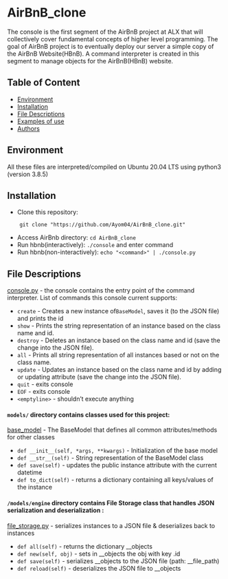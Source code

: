 # AirBnB_clone
The console is the first segment of the AirBnB project at ALX that will collectively cover fundamental concepts of higher level programming. The goal of AirBnB project is to eventually deploy our server a simple copy of the AirBnB Website(HBnB). A command interpreter is created in this segment to manage objects for the AirBnB(HBnB) website.

## Table of Content
* [Environment](#environment)
* [Installation](#installation)
* [File Descriptions](#file-descriptions)
* [Examples of use](#examples-of-use)
* [Authors](#authors)

## Environment
All these files are interpreted/compiled on Ubuntu 20.04 LTS using python3 (version 3.8.5)

## Installation
* Clone this repository: 
```
    git clone "https://github.com/Ayom04/AirBnB_clone.git"
```
* Access AirBnb directory: `cd AirBnB_clone`
* Run hbnb(interactively): `./console` and enter command
* Run hbnb(non-interactively): `echo "<command>" | ./console.py`

## File Descriptions
[console.py](console.py) - the console contains the entry point of the command interpreter. 
List of commands this console current supports:
* `create` - Creates a new instance of`BaseModel`, saves it (to the JSON file) and prints the id
* `show` - Prints the string representation of an instance based on the class name and id.
* `destroy` - Deletes an instance based on the class name and id (save the change into the JSON file).
* `all` - Prints all string representation of all instances based or not on the class name.
* `update` - Updates an instance based on the class name and id by adding or updating attribute (save the change into the JSON file). 
* `quit` - exits console
* `EOF` - exits console
* `<emptyline>` - shouldn’t execute anything

#### `models/` directory contains classes used for this project:
[base_model](/models/base_model.py) - The BaseModel that defines all common attributes/methods for other classes
* `def __init__(self, *args, **kwargs)` - Initialization of the base model
* `def __str__(self)` - String representation of the BaseModel class
* `def save(self)` - updates the public instance attribute with the current datetime
* `def to_dict(self)` - returns a dictionary containing all keys/values of the instance

#### `/models/engine` directory contains File Storage class that handles JSON serialization and deserialization :
[file_storage.py](/models/engine/file_storage.py) - serializes instances to a JSON file & deserializes back to instances
* `def all(self)` -  returns the dictionary __objects
* `def new(self, obj)` - sets in __objects the obj with key <obj class name>.id
* `def save(self)` - serializes __objects to the JSON file (path: __file_path)
* `def reload(self)` -  deserializes the JSON file to __objects

